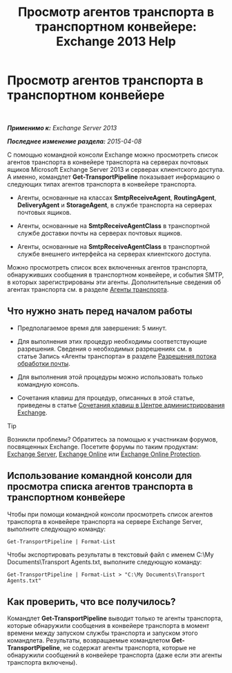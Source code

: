 ﻿---
title: 'Просмотр агентов транспорта в транспортном конвейере: Exchange 2013 Help'
TOCTitle: Просмотр агентов транспорта в транспортном конвейере
ms:assetid: bd715d8e-7b21-48de-8f68-d425d8506e4c
ms:mtpsurl: https://technet.microsoft.com/ru-ru/library/Bb124395(v=EXCHG.150)
ms:contentKeyID: 51408073
ms.date: 04/30/2018
mtps_version: v=EXCHG.150
ms.translationtype: HT
---

# Просмотр агентов транспорта в транспортном конвейере

 

_**Применимо к:** Exchange Server 2013_

_**Последнее изменение раздела:** 2015-04-08_

С помощью командной консоли Exchange можно просмотреть список агентов транспорта в конвейере транспорта на серверах почтовых ящиков Microsoft Exchange Server 2013 и серверах клиентского доступа. А именно, командлет **Get-TransportPipeline** показывает информацию о следующих типах агентов транспорта в конвейере транспорта.

  - Агенты, основанные на классах **SmtpReceiveAgent**, **RoutingAgent**, **DeliveryAgent** и **StorageAgent**, в службе транспорта на серверах почтовых ящиков.

  - Агенты, основанные на **SmtpReceiveAgentClass** в транспортной службе доставки почты на серверах почтовых ящиков.

  - Агенты, основанные на **SmtpReceiveAgentClass** в транспортной службе внешнего интерфейса на серверах клиентского доступа.

Можно просмотреть список всех включенных агентов транспорта, обнаруживших сообщения в транспортном конвейере, и события SMTP, в которых зарегистрированы эти агенты. Дополнительные сведения об агентах транспорта см. в разделе [Агенты транспорта](transport-agents-exchange-2013-help.md).

## Что нужно знать перед началом работы

  - Предполагаемое время для завершения: 5 минут.

  - Для выполнения этих процедур необходимы соответствующие разрешения. Сведения о необходимых разрешениях см. в статье Запись «Агенты транспорта» в разделе [Разрешения потока обработки почты](mail-flow-permissions-exchange-2013-help.md).

  - Для выполнения этой процедуры можно использовать только командную консоль.

  - Сочетания клавиш для процедур, описанных в этой статье, приведены в статье [Сочетания клавиш в Центре администрирования Exchange](keyboard-shortcuts-in-the-exchange-admin-center-exchange-online-protection-help.md).

> [!TIP]  
> Возникли проблемы? Обратитесь за помощью к участникам форумов, посвященных Exchange. Посетите форумы по таким продуктам: <a href="https://go.microsoft.com/fwlink/p/?linkid=60612">Exchange Server</a>, <a href="https://go.microsoft.com/fwlink/p/?linkid=267542">Exchange Online</a> или <a href="https://go.microsoft.com/fwlink/p/?linkid=285351">Exchange Online Protection</a>.


## Использование командной консоли для просмотра списка агентов транспорта в транспортном конвейере

Чтобы при помощи командной консоли просмотреть список агентов транспорта в конвейере транспорта на сервере Exchange Server, выполните следующую команду:

    Get-TransportPipeline | Format-List

Чтобы экспортировать результаты в текстовый файл с именем C:\\My Documents\\Transport Agents.txt, выполните следующую команду:

    Get-TransportPipeline | Format-List > "C:\My Documents\Transport Agents.txt"

## Как проверить, что все получилось?

Командлет **Get-TransportPipeline** выводит только те агенты транспорта, которые обнаружили сообщения в конвейере транспорта в момент времени между запуском службы транспорта и запуском этого командлета. Результаты, возвращаемые командлетом **Get-TransportPipeline**, не содержат агенты транспорта, которые не обнаружили сообщений в конвейере транспорта (даже если эти агенты транспорта включены).

